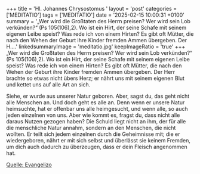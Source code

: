 +++
title = 'Hl. Johannes Chrysostomus  '
layout = 'post'
categories = ['MEDITATIO']
tags = ['MEDITATIO']
date = '2025-02-15 10:00:31 +0100'
summary = '„Wer wird die Großtaten des Herrn preisen? Wer wird sein Lob verkünden?“ (Ps 105(106),2). Wo ist ein Hirt, der seine Schafe mit seinem eigenen Leibe speist? Was rede ich von einem Hirten? Es gibt oft Mütter, die nach den Wehen der Geburt ihre Kinder fremden Ammen übergeben. Der H....'
linkedsummaryImage = 'meditatio.jpg'
keepImageRatio = 'true'
+++
„Wer wird die Großtaten des Herrn preisen? Wer wird sein Lob verkünden?“ (Ps 105(106),2). Wo ist ein Hirt, der seine Schafe mit seinem eigenen Leibe speist? Was rede ich von einem Hirten? Es gibt oft Mütter, die nach den Wehen der Geburt ihre Kinder fremden Ammen übergeben. Der Herr brachte so etwas nicht übers Herz; er nährt uns mit seinem eigenen Blut und kettet uns auf alle Art an sich.<!--more--> 

Siehe, er wurde aus unserer Natur geboren. Aber, sagst du, das geht nicht alle Menschen an. Und doch geht es alle an. Denn wenn er unsere Natur heimsuchte, hat er offenbar uns alle heimgesucht, und wenn alle, so auch jeden einzelnen von uns. Aber wie kommt es, fragst du, dass nicht alle daraus Nutzen gezogen haben? Die Schuld liegt nicht an ihm, der für alle die menschliche Natur annahm, sondern an den Menschen, die nicht wollten. Er teilt sich jedem einzelnen durch die Geheimnisse mit; die er wiedergeboren, nährt er mit sich selbst und überlässt sie keinem Fremden, um dich auch dadurch zu überzeugen, dass er dein Fleisch angenommen hat.


[Quelle: Evangelizo](https://evangeliumtagfuertag.org/DE/gospel)
